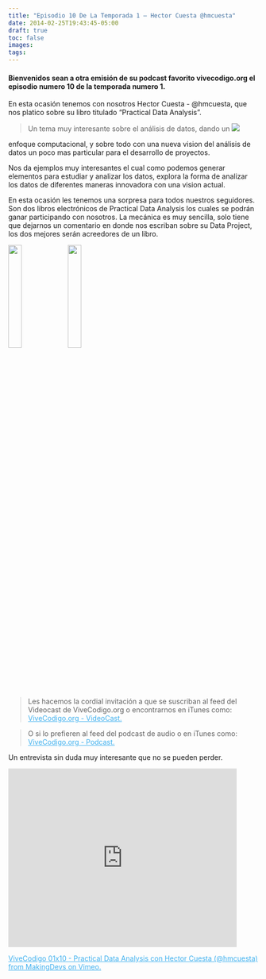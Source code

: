 ```yaml
---
title: "Episodio 10 De La Temporada 1 – Hector Cuesta @hmcuesta"
date: 2014-02-25T19:43:45-05:00
draft: true
toc: false
images:
tags:
---
```


<h4>Bienvenidos sean a otra emisión de su podcast favorito vivecodigo.org el episodio numero 10 de la temporada numero 1.</h4>

En esta ocasión tenemos con nosotros Hector Cuesta - @hmcuesta, que nos platico sobre su libro titulado “Practical Data Analysis”.

>Un tema muy interesante sobre el análisis de datos, dando un
![](http://vivecodigo.org/images/libro-practical.png)

enfoque computacional, y sobre todo con una nueva vision del análisis de datos un poco mas particular para el desarrollo de proyectos.

Nos da ejemplos muy interesantes el cual como podemos generar elementos para estudiar y analizar los datos,  explora la forma de analizar los datos de diferentes maneras innovadora con una vision actual.

En esta ocasión les tenemos una sorpresa para todos nuestros seguidores. Son dos libros electrónicos de Practical Data Analysis los cuales se podrán ganar participando con nosotros. La mecánica es muy sencilla, solo tiene que dejarnos un comentario en donde nos escriban sobre su Data Project, los dos mejores serán acreedores de un libro.

<img src="http://vivecodigo.org/images/uno.jpg" style="width: 23%;"></img>
<img src="http://vivecodigo.org/images/dos.jpg" style="width: 23%;"></img>

>Les hacemos la cordial invitación a que se suscriban al feed del Videocast de ViveCodigo.org o encontrarnos en iTunes como: <a style="color: #3eb0ef;" href="https://podcasts.apple.com" target="_blank"> ViveCodigo.org - VideoCast.</a>

>O si lo prefieren al feed del podcast de audio o en iTunes como: <a style="color:#3eb0ef;" href="https://podcasts.apple.com/mz/podcast/vivecodigo-org-podcast/id722889939" target="_blank"> ViveCodigo.org - Podcast.</a>

Un entrevista sin duda muy interesante que no se pueden perder.

<iframe src="https://player.vimeo.com/video/87502624?h=361f045c27" width="460" height="360" frameborder="0"></iframe>

<a style="color:#3eb0ef;" href="https://vimeo.com/" target="_blank"> ViveCodigo 01x10 - Practical Data Analysis con Hector Cuesta (@hmcuesta) from MakingDevs on Vimeo.

</a>
